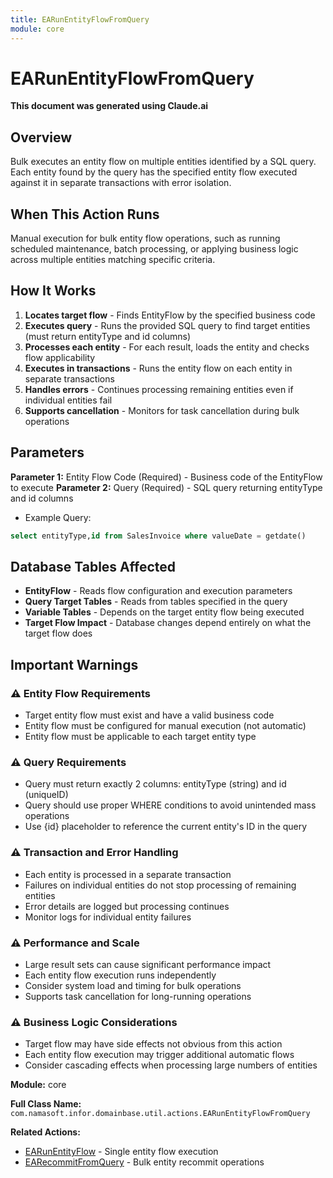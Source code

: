 ```yaml
---
title: EARunEntityFlowFromQuery
module: core
---
```



<div class='entity-flows'>

# EARunEntityFlowFromQuery

**This document was generated using Claude.ai**

## Overview

Bulk executes an entity flow on multiple entities identified by a SQL query. Each entity found by the query has the specified entity flow executed against it in separate transactions with error isolation.

## When This Action Runs

Manual execution for bulk entity flow operations, such as running scheduled maintenance, batch processing, or applying business logic across multiple entities matching specific criteria.

## How It Works

1. **Locates target flow** - Finds EntityFlow by the specified business code
2. **Executes query** - Runs the provided SQL query to find target entities (must return entityType and id columns)
3. **Processes each entity** - For each result, loads the entity and checks flow applicability
4. **Executes in transactions** - Runs the entity flow on each entity in separate transactions
5. **Handles errors** - Continues processing remaining entities even if individual entities fail
6. **Supports cancellation** - Monitors for task cancellation during bulk operations

## Parameters

**Parameter 1:** Entity Flow Code (Required) - Business code of the EntityFlow to execute
**Parameter 2:** Query (Required) - SQL query returning entityType and id columns
- Example Query:
```sql
select entityType,id from SalesInvoice where valueDate = getdate()
```

## Database Tables Affected

- **EntityFlow** - Reads flow configuration and execution parameters
- **Query Target Tables** - Reads from tables specified in the query
- **Variable Tables** - Depends on the target entity flow being executed
- **Target Flow Impact** - Database changes depend entirely on what the target flow does

## Important Warnings

### ⚠️ Entity Flow Requirements
- Target entity flow must exist and have a valid business code
- Entity flow must be configured for manual execution (not automatic)
- Entity flow must be applicable to each target entity type

### ⚠️ Query Requirements
- Query must return exactly 2 columns: entityType (string) and id (uniqueID)
- Query should use proper WHERE conditions to avoid unintended mass operations
- Use {id} placeholder to reference the current entity's ID in the query

### ⚠️ Transaction and Error Handling
- Each entity is processed in a separate transaction
- Failures on individual entities do not stop processing of remaining entities
- Error details are logged but processing continues
- Monitor logs for individual entity failures

### ⚠️ Performance and Scale
- Large result sets can cause significant performance impact
- Each entity flow execution runs independently
- Consider system load and timing for bulk operations
- Supports task cancellation for long-running operations

### ⚠️ Business Logic Considerations
- Target flow may have side effects not obvious from this action
- Each entity flow execution may trigger additional automatic flows
- Consider cascading effects when processing large numbers of entities

**Module:** core

**Full Class Name:** `com.namasoft.infor.domainbase.util.actions.EARunEntityFlowFromQuery`

**Related Actions:**
- [EARunEntityFlow](EARunEntityFlow.md) - Single entity flow execution
- [EARecommitFromQuery](EARecommitFromQuery.md) - Bulk entity recommit operations


</div>